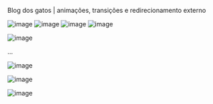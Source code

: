 Blog dos gatos | animações, transições e redirecionamento externo

![image](https://github.com/user-attachments/assets/3479a87e-9a41-4a89-bc35-abd8a2bc3f37)
![image](https://github.com/user-attachments/assets/57753bb4-4ad5-4ad8-a441-a238368dda77)
![image](https://github.com/user-attachments/assets/fd436739-7259-4fee-8d58-df5c8741420c)
![image](https://github.com/user-attachments/assets/27acf2a7-2943-492a-9c83-85f3214802c5)

![image](https://github.com/user-attachments/assets/74549382-8615-41d6-b114-9b03445b7c60)

...

![image](https://github.com/user-attachments/assets/f2f5f8e4-f439-4fdd-baf0-18fb47dade34)

![image](https://github.com/user-attachments/assets/a814e648-f2f0-4bbf-ab90-7bf6fb2ac2bc)

![image](https://github.com/user-attachments/assets/298a3bfc-53d1-4082-b9a8-3bb71bf67b75)
